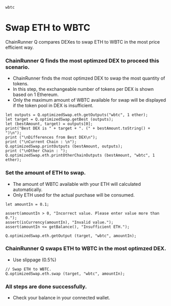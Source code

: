 ```meta-Currency
wbtc
```

# Swap ETH to WBTC

ChainRunner Q compares DEXes to swap ETH to WBTC in the most price efficient way.

### ChainRunner Q finds the most optimzed DEX to proceed this scenario.

- ChainRunner finds the most optimzed DEX to swap the most quantity of tokens.
- In this step, the exchangeable number of tokens per DEX is shown based on 1 Ethereum.
- Only the maximum amount of WBTC available for swap will be displayed if the token pool in DEX is insufficient.

```output-Dynamic
let outputs = Q.optimizedSwap.eth.getOutputs("wbtc", 1 ether);
let target = Q.optimizedSwap.getBest (outputs);
let (bestAmount, target) = outputs[0];
print("Best DEX is " + target + ". (" + bestAmount.toString() + ")\n");
print ("\nDifferences from Best DEX\n");
print ("\nCurrent Chain : \n");
Q.optimizedSwap.printOutputs (bestAmount, outputs);
print ("\nOther Chain : ");
Q.optimizedSwap.eth.printOtherChainOutputs (bestAmount, "wbtc", 1 ether);
```

### Set the amount of ETH to swap.

- The amount of WBTC available with your ETH will calculated automatically.
- Only ETH used for the actual purchase will be consumed.

```input-Dynamic ETH
let amountIn = 0.1;
```

```input-Verify
assert(amountIn > 0, "Incorrect value. Please enter value more than 0.");
assert(isCurrency(amountIn), "Invalid value.");
assert(amountIn <= getBalance(), "Insufficient ETH.");
```

```output-Dynamic WBTC
Q.optimizedSwap.eth.getOutput (target, "wbtc", amountIn);
```

### ChainRunner Q swaps ETH to WBTC in the most optimzed DEX.

- Use slippage (0.5%)

```taster
// Swap ETH to WBTC.
Q.optimizedSwap.eth.swap (target, "wbtc", amountIn);
```

### All steps are done successfully.

- Check your balance in your connected wallet.

